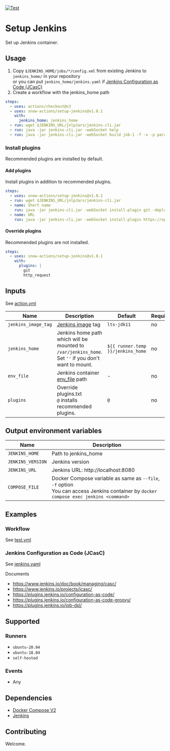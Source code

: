 [![Test](https://github.com/snow-actions/setup-jenkins/actions/workflows/test.yml/badge.svg)](https://github.com/snow-actions/setup-jenkins/actions/workflows/test.yml)

# Setup Jenkins

Set up Jenkins container.

## Usage

1. Copy `$JENKINS_HOME/jobs/*/config.xml` from existing Jenkins to `jenkins_home/` in your repository  
or you can put `jenkins_home/jenkins.yaml` if [Jenkins Configuration as Code (JCasC)](#jenkins-configuration-as-code-jcasc)
1. Create a workflow with the jenkins_home path

```yml
steps:
  - uses: actions/checkout@v3
  - uses: snow-actions/setup-jenkins@v1.0.1
    with:
      jenkins_home: jenkins_home
  - run: wget $JENKINS_URL/jnlpJars/jenkins-cli.jar
  - run: java -jar jenkins-cli.jar -webSocket help
  - run: java -jar jenkins-cli.jar -webSocket build job-1 -f -v -p param_1=p1
```

### Install plugins

Recommended plugins are installed by default.

#### Add plugins

Install plugins in addition to recommended plugins.

```yml
steps:
  - uses: snow-actions/setup-jenkins@v1.0.1
  - run: wget $JENKINS_URL/jnlpJars/jenkins-cli.jar
  - name: Short name
    run: java -jar jenkins-cli.jar -webSocket install-plugin git -deploy
  - name: URL
    run: java -jar jenkins-cli.jar -webSocket install-plugin https://updates.jenkins.io/latest/http_request.hpi -deploy
```

#### Override plugins

Recommended plugins are not installed.

```yml
steps:
  - uses: snow-actions/setup-jenkins@v1.0.1
    with:
      plugins: |
        git
        http_request
```

## Inputs

See [action.yml](action.yml)

| Name | Description | Default | Required |
| - | - | - | - |
| `jenkins_image_tag` | [Jenkins image](https://hub.docker.com/r/jenkins/jenkins) tag | `lts-jdk11` | no |
| `jenkins_home` | Jenkins home path which will be<br>mounted to `/var/jenkins_home`.<br>Set `''` if you don't want to mount. | `${{ runner.temp }}/jenkins_home` | no |
| `env_file` | Jenkins container [env_file](https://docs.docker.com/compose/environment-variables/#the-env_file-configuration-option) path | - | no |
| `plugins` | Override plugins.txt<br>`@` installs recommended plugins. | `@` | no |

## Output environment variables

| Name | Description |
| - | - |
| `JENKINS_HOME` | Path to jenkins_home |
| `JENKINS_VERSION` | Jenkins version |
| `JENKINS_URL` | Jenkins URL: http://localhost:8080 |
| `COMPOSE_FILE` | Docker Compose variable as same as `--file`, `-f` option<br>You can access Jenkins container by `docker compose exec jenkins <command>` |

## Examples

### Workflow

See [test.yml](.github/workflows/test.yml)

### Jenkins Configuration as Code (JCasC)

See [jenkins.yaml](test-resources/jenkins.yaml)

Documents
- https://www.jenkins.io/doc/book/managing/casc/
- https://www.jenkins.io/projects/jcasc/
- https://plugins.jenkins.io/configuration-as-code/
- https://plugins.jenkins.io/configuration-as-code-groovy/
- https://plugins.jenkins.io/job-dsl/

## Supported

### Runners

- `ubuntu-20.04`
- `ubuntu-18.04`
- `self-hosted`

### Events

- Any

## Dependencies

- [Docker Compose V2](https://docs.docker.com/compose/)
- [Jenkins](https://hub.docker.com/r/jenkins/jenkins)

## Contributing

Welcome.
